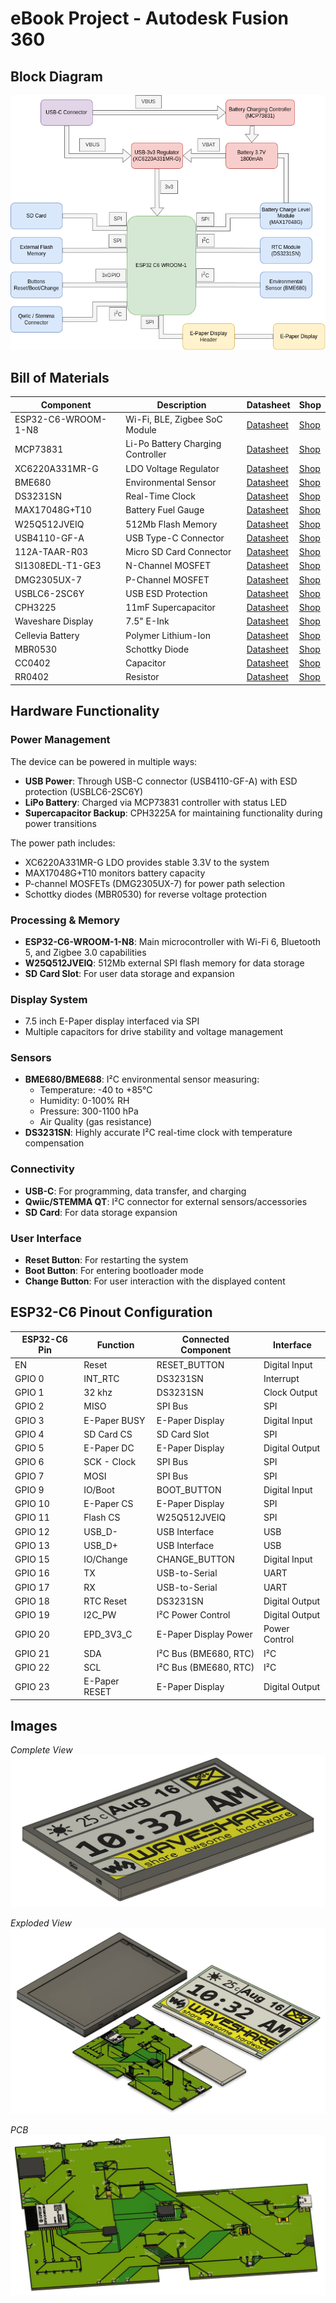 # eBook Project - Autodesk Fusion 360 



## Block Diagram

![Block Diagram](Images/BlockDiagram.png)



## Bill of Materials

| Component | Description | Datasheet | Shop |
|-----------|-------------|-----------|------|
| ESP32-C6-WROOM-1-N8 | Wi-Fi, BLE, Zigbee SoC Module | [Datasheet](https://www.espressif.com/sites/default/files/documentation/esp32-c6-wroom-1_wroom-1u_datasheet_en.pdf) | [Shop](https://eu.mouser.com/ProductDetail/Espressif-Systems/ESP32-C6-WROOM-1U-N8?qs=1Kr7Jg1SGW%2FzPU4G%252ByMwkA%3D%3D) |
| MCP73831 | Li-Po Battery Charging Controller | [Datasheet](https://eu.mouser.com/datasheet/2/268/MCP73831_Family_Data_Sheet_DS20001984H-3441711.pdf) | [Shop](https://eu.mouser.com/ProductDetail/Microchip-Technology/MCP73831T-2ACI-OT?qs=yUQqVecv4qvbBQBGbHx0Mw%3D%3D) |
| XC6220A331MR-G | LDO Voltage Regulator | [Datasheet](https://eu.mouser.com/datasheet/2/760/xc6220-3371556.pdf) | [Shop](https://eu.mouser.com/ProductDetail/Torex-Semiconductor/XC6220A331MR-G?qs=AsjdqWjXhJ8ZSWznL1J0gg%3D%3D) |
| BME680 | Environmental Sensor | [Datasheet](https://eu.mouser.com/datasheet/2/783/BST_BME680_DS001-1509608.pdf) | [Shop](https://eu.mouser.com/ProductDetail/Bosch-Sensortec/BME680?qs=v271MhAjFHjo0yA%2FC4OnDQ%3D%3D) |
| DS3231SN | Real-Time Clock | [Datasheet](https://eu.mouser.com/datasheet/2/609/DS3231-3421123.pdf) | [Shop](https://eu.mouser.com/ProductDetail/Analog-Devices-Maxim-Integrated/DS3231SN?qs=1eQvB6Dk1vhUlr8%2FOrV0Fw%3D%3D) |
| MAX17048G+T10 | Battery Fuel Gauge | [Datasheet](https://eu.mouser.com/datasheet/2/609/MAX17048_MAX17049-3469099.pdf) | [Shop](https://eu.mouser.com/ProductDetail/Analog-Devices-Maxim-Integrated/MAX17048G%2bT10?qs=D7PJwyCwLAoGnnn8jEPRBQ%3D%3D) |
| W25Q512JVEIQ | 512Mb Flash Memory | [Datasheet](https://eu.mouser.com/datasheet/2/949/Winbond_W25Q512JV_Datasheet-3240039.pdf) | [Shop](https://eu.mouser.com/ProductDetail/Winbond/W25Q512JVEIQ?qs=l7cgNqFNU1jw6svr3at6tA%3D%3D) |
| USB4110-GF-A | USB Type-C Connector | [Datasheet](https://eu.mouser.com/datasheet/2/837/GCT_USB4110_Product_Drawing___20k_cycles-3455479.pdf) | [Shop](https://eu.mouser.com/ProductDetail/GCT/USB4110-GF-A?qs=KUoIvG%2F9IlYiZvIXQjyJeA%3D%3D) |
| 112A-TAAR-R03 | Micro SD Card Connector | [Datasheet](https://www.attend.com.tw/data/download/file/112A-TAAR-R03_Spec.pdf) | [Shop](https://www.tme.eu/ro/details/mcc-sdmicro/conectori-pentru-cartele/attend/112a-taar-r03/) |
| SI1308EDL-T1-GE3 | N-Channel MOSFET | [Datasheet](https://www.vishay.com/docs/63399/si1308edl.pdf) | [Shop](https://eu.mouser.com/ProductDetail/Vishay-Semiconductors/SI1308EDL-T1-GE3?qs=bX1%252BNvsK%2FBramh9tgpOaEw%3D%3D) |
| DMG2305UX-7 | P-Channel MOSFET | [Datasheet](https://www.diodes.com/assets/Datasheets/DMG2305UX.pdf) | [Shop](https://eu.mouser.com/ProductDetail/Diodes-Incorporated/DMG2305UX-7?qs=L1DZKBg7t5F%2FNBHrjfxC%252Bg%3D%3D) |
| USBLC6-2SC6Y | USB ESD Protection | [Datasheet](https://eu.mouser.com/datasheet/2/389/usblc6_2sc6y-1852505.pdf) | [Shop](https://eu.mouser.com/ProductDetail/STMicroelectronics/USBLC6-2SC6Y?qs=gNDSiZmRJS%2FOgDexvXkdow%3D%3D) |
| CPH3225 | 11mF Supercapacitor | [Datasheet](https://eu.mouser.com/datasheet/2/360/Seiko_Instruments_MicroBattery_E_20230330_2024Jan_-3561061.pdf) | [Shop](https://eu.mouser.com/ProductDetail/Seiko-Semiconductors/CPH3225A?qs=3etwrb1wR%252BhUOph6lAO7eg%3D%3D) |
| Waveshare Display | 7.5" E-Ink | [Datasheet](https://files.waveshare.com/upload/6/60/7.5inch_e-Paper_V2_Specification.pdf) | [Shop](https://www.waveshare.com/7.5inch-e-paper-hat.htm) |
| Cellevia Battery | Polymer Lithium-Ion | [Datasheet](https://www.tme.eu/Document/e0683d8c34e6d878124489f71bffb6ee/cel0014.pdf) | [Shop](https://www.emag.ro/acumulator-litiu-polymer-cellevia-3-7v-1800mah-accu-lp364778-c/pd/DVCNMRBBM/) | 
| MBR0530 | Schottky Diode | [Datasheet](https://www.onsemi.com/download/data-sheet/pdf/mbr0530t1-d.pdf) | [Shop](https://eu.mouser.com/ProductDetail/onsemi/MBR0530T3G?qs=3JMERSakebpEmdUS6GetdQ%3D%3D) |
| CC0402 | Capacitor | [Datasheet](https://eu.mouser.com/datasheet/2/447/upy_gphc_x5r_4v_to_50v-3461255.pdf) | [Shop](https://eu.mouser.com/ProductDetail/YAGEO/CC0402KRX5R6BB105?qs=BKNoF%2F0xMNu0TvpE6ze2Iw%3D%3D) | 
| RR0402 | Resistor | [Datasheet](https://www.vishay.com/docs/28952/mcs0402at-mct0603at-mcu0805at-mca1206at.pdf) | [Shop](https://eu.mouser.com/ProductDetail/Vishay-Beyschlag/MCS0402MD1002BE100?qs=sGAEpiMZZMvdGkrng054twsDrRiZGhrjpqs%252BW5FxlP8%3D) |



## Hardware Functionality

### Power Management
The device can be powered in multiple ways:
- **USB Power**: Through USB-C connector (USB4110-GF-A) with ESD protection (USBLC6-2SC6Y)
- **LiPo Battery**: Charged via MCP73831 controller with status LED
- **Supercapacitor Backup**: CPH3225A for maintaining functionality during power transitions

The power path includes:
- XC6220A331MR-G LDO provides stable 3.3V to the system
- MAX17048G+T10 monitors battery capacity
- P-channel MOSFETs (DMG2305UX-7) for power path selection
- Schottky diodes (MBR0530) for reverse voltage protection

### Processing & Memory
- **ESP32-C6-WROOM-1-N8**: Main microcontroller with Wi-Fi 6, Bluetooth 5, and Zigbee 3.0 capabilities
- **W25Q512JVEIQ**: 512Mb external SPI flash memory for data storage
- **SD Card Slot**: For user data storage and expansion

### Display System
- 7.5 inch E-Paper display interfaced via SPI
- Multiple capacitors for drive stability and voltage management

### Sensors
- **BME680/BME688**: I²C environmental sensor measuring:
    - Temperature: -40 to +85°C
    - Humidity: 0-100% RH
    - Pressure: 300-1100 hPa
    - Air Quality (gas resistance)
- **DS3231SN**: Highly accurate I²C real-time clock with temperature compensation

### Connectivity
- **USB-C**: For programming, data transfer, and charging
- **Qwiic/STEMMA QT**: I²C connector for external sensors/accessories
- **SD Card**: For data storage expansion

### User Interface
- **Reset Button**: For restarting the system
- **Boot Button**: For entering bootloader mode
- **Change Button**: For user interaction with the displayed content




## ESP32-C6 Pinout Configuration

| ESP32-C6 Pin | Function | Connected Component | Interface |
|--------------|----------|---------------------|-----------|
| EN | Reset | RESET_BUTTON | Digital Input |
| GPIO 0 | INT_RTC | DS3231SN | Interrupt |
| GPIO 1 | 32 khz | DS3231SN | Clock Output |
| GPIO 2 | MISO | SPI Bus | SPI |
| GPIO 3 | E-Paper BUSY | E-Paper Display | Digital Input |
| GPIO 4 | SD Card CS | SD Card Slot | SPI |
| GPIO 5 | E-Paper DC | E-Paper Display | Digital Output |
| GPIO 6 | SCK - Clock | SPI Bus | SPI |
| GPIO 7 | MOSI | SPI Bus | SPI |
| GPIO 9 | IO/Boot | BOOT_BUTTON | Digital Input |
| GPIO 10 | E-Paper CS | E-Paper Display | SPI |
| GPIO 11 | Flash CS | W25Q512JVEIQ | SPI |
| GPIO 12 | USB_D- | USB Interface | USB |
| GPIO 13 | USB_D+ | USB Interface | USB |
| GPIO 15 | IO/Change | CHANGE_BUTTON | Digital Input |
| GPIO 16 | TX | USB-to-Serial | UART |
| GPIO 17 | RX | USB-to-Serial | UART |
| GPIO 18 | RTC Reset | DS3231SN | Digital Output |
| GPIO 19 | I2C_PW | I²C Power Control | Digital Output |
| GPIO 20 | EPD_3V3_C | E-Paper Display Power | Power Control |
| GPIO 21 | SDA | I²C Bus (BME680, RTC) | I²C |
| GPIO 22 | SCL | I²C Bus (BME680, RTC) | I²C |
| GPIO 23 | E-Paper RESET | E-Paper Display | Digital Output |



## Images

*Complete View*
![Complete View](Images/Complete_view.jpeg)

*Exploded View*
![Exploded View](Images/Exploded_view.jpeg)

*PCB*
![PCB](Images/PCB.jpeg)
